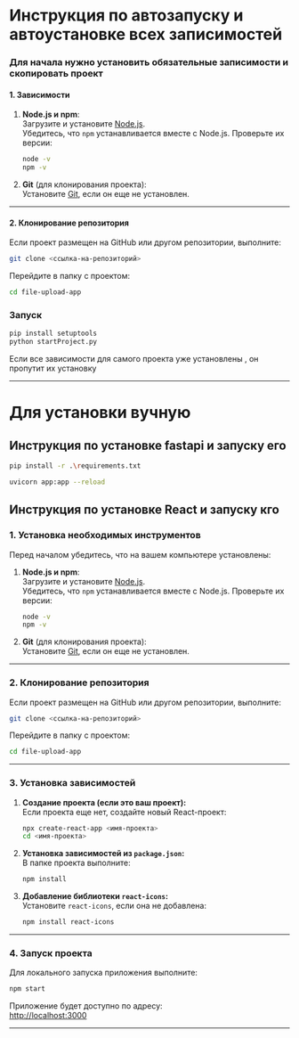 # Инструкция по автозапуску и автоустановке всех записимостей

### Для начала нужно установить обязательные записимости и скопировать проект

#### 1. Зависимости

1. **Node.js и npm**:  
   Загрузите и установите [Node.js](https://nodejs.org/).  
   Убедитесь, что `npm` устанавливается вместе с Node.js. Проверьте их версии:

   ```bash
   node -v
   npm -v
   ```

2. **Git** (для клонирования проекта):  
   Установите [Git](https://git-scm.com/), если он еще не установлен.

---

#### 2. Клонирование репозитория

Если проект размещен на GitHub или другом репозитории, выполните:

```bash
git clone <ссылка-на-репозиторий>
```

Перейдите в папку с проектом:

```bash
cd file-upload-app
```

### Запуск

```bash
pip install setuptools
python startProject.py
```

Если все зависимости для самого проекта уже установлены , он пропутит их установку

---

# Для установки вучную

## Инструкция по установке fastapi и запуску его

```bash
pip install -r .\requirements.txt
```

```bash
uvicorn app:app --reload
```

## Инструкция по установке React и запуску кго

### 1. Установка необходимых инструментов

Перед началом убедитесь, что на вашем компьютере установлены:

1. **Node.js и npm**:  
   Загрузите и установите [Node.js](https://nodejs.org/).  
   Убедитесь, что `npm` устанавливается вместе с Node.js. Проверьте их версии:

   ```bash
   node -v
   npm -v
   ```

2. **Git** (для клонирования проекта):  
   Установите [Git](https://git-scm.com/), если он еще не установлен.

---

### 2. Клонирование репозитория

Если проект размещен на GitHub или другом репозитории, выполните:

```bash
git clone <ссылка-на-репозиторий>
```

Перейдите в папку с проектом:

```bash
cd file-upload-app
```

---

### 3. Установка зависимостей

1. **Создание проекта (если это ваш проект):**  
   Если проекта еще нет, создайте новый React-проект:

   ```bash
   npx create-react-app <имя-проекта>
   cd <имя-проекта>
   ```

2. **Установка зависимостей из `package.json`:**  
   В папке проекта выполните:

   ```bash
   npm install
   ```

3. **Добавление библиотеки `react-icons`:**  
   Установите `react-icons`, если она не добавлена:
   ```bash
   npm install react-icons
   ```

---

### 4. Запуск проекта

Для локального запуска приложения выполните:

```bash
npm start
```

Приложение будет доступно по адресу:  
[http://localhost:3000](http://localhost:3000)

---
